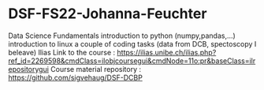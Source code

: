 # DSF-FS22-Johanna-Feuchter
Data Science Fundamentals
introduction to python (numpy,pandas,...)
introduction to linux
a couple of coding tasks (data from DCB, spectoscopy I beleave)
Ilias Link to the course : https://ilias.unibe.ch/ilias.php?ref_id=2269598&cmdClass=ilobjcoursegui&cmdNode=11o:pr&baseClass=ilrepositorygui
Course material repository : https://github.com/sigvehaug/DSF-DCBP
